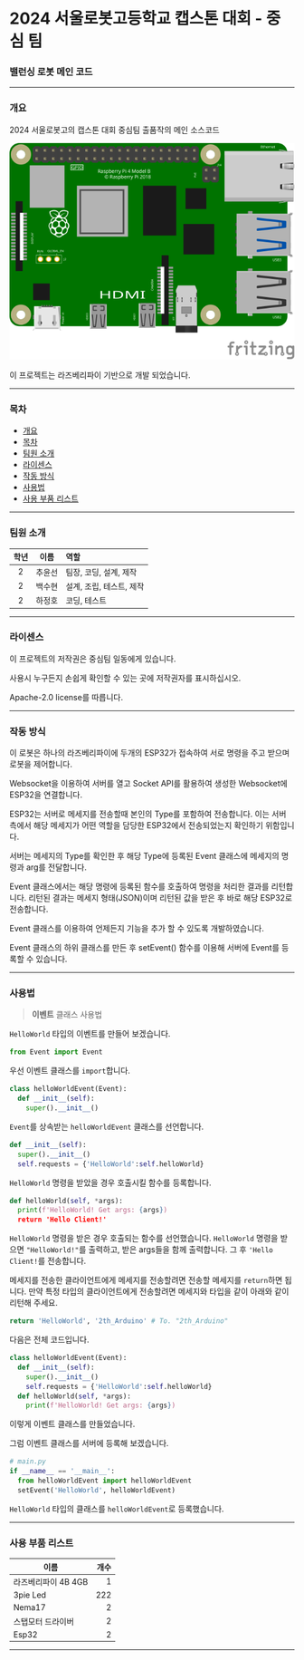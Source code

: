 # 2024 서울로봇고등학교 캡스톤 대회 - 중심 팀

### 밸런싱 로봇 메인 코드


***

### 개요

2024 서울로봇고의 캡스톤 대회 중심팀 출품작의 메인 소스코드


![circuit.png](/images/rpi4b.svg)

이 프로젝트는 라즈베리파이 기반으로 개발 되었습니다.

***

### 목차
* [개요](#개요)
* [목차](#목차)
* [팀원 소개](#팀원-소개)
* [라이센스](#라이센스)
* [작동 방식](#작동-방식)
* [사용법](#사용법)
* [사용 부품 리스트](#사용-부품-리스트)
***

### 팀원 소개

| 학년 | 이름 | 역할 |
| :---: | :---: | :--- |
| 2 | 추윤선 | 팀장, 코딩, 설계, 제작  |
| 2 | 백수현 | 설계, 조립, 테스트, 제작 |
| 2 | 하정호 | 코딩, 테스트 |

***

### 라이센스

이 프로젝트의 저작권은 중심팀 일동에게 있습니다.

사용시 누구든지 손쉽게 확인할 수 있는 곳에 저작권자를 표시하십시오.

Apache-2.0 license를 따릅니다.

***

### 작동 방식

이 로봇은 하나의 라즈베리파이에 두개의 ESP32가 접속하여 서로 명령을 주고 받으며 로봇을 제어합니다.

Websocket을 이용하여 서버를 열고 Socket API를 활용하여 생성한 Websocket에 ESP32을 연결합니다.

ESP32는 서버로 메세지를 전송할때 본인의 Type를 포함하여 전송합니다. 이는 서버 측에서 해당 메세지가 어떤 역할을 담당한 ESP32에서 전송되었는지 확인하기 위함입니다.

서버는 메세지의 Type를 확인한 후 해당 Type에 등록된 Event 클래스에 메세지의 명령과 arg를 전달합니다.

Event 클래스에서는 해당 명령에 등록된 함수를 호출하여 명령을 처리한 결과를 리턴합니다. 리턴된 결과는 메세지 형태(JSON)이며 리턴된 값을 받은 후 바로 해당 ESP32로 전송합니다. 

Event 클래스를 이용하여 언제든지 기능을 추가 할 수 있도록 개발하였습니다.

Event 클래스의 하위 클래스를 만든 후 setEvent()
함수를 이용해 서버에 Event를 등록할 수 있습니다.
***

### 사용법

> **이벤트** 클래스 사용법

`HelloWorld` 타입의 이벤트를 만들어 보겠습니다.

```python
from Event import Event
```
우선 이벤트 클래스를 `import`합니다.

```python
class helloWorldEvent(Event):
  def __init__(self):
    super().__init__()
```
`Event`를 상속받는 `helloWorldEvent` 클래스를 선언합니다.

```python
def __init__(self):
  super().__init__()
  self.requests = {'HelloWorld':self.helloWorld}
```
`HelloWorld` 명령을 받았을 경우 호출시킬 함수를 등록합니다.

```python
def helloWorld(self, *args):
  print(f'HelloWorld! Get args: {args})
  return 'Hello Client!'
```
`HelloWorld` 명령을 받은 경우 호출되는 함수를 선언했습니다. `HelloWorld` 명령을 받으면 `"HelloWorld!"`를 출력하고, 받은 args들을 함께 출력합니다.
그 후 `'Hello Client!`를 전송합니다.

메세지를 전송한 클라이언트에게 메세지를 전송할려면 전송할 메세지를 `return`하면 됩니다. 만약 특정 타입의 클라이언트에게 전송할려면 메세지와 타입을 같이 아래와 같이 리턴해 주세요.

```python
return 'HelloWorld', '2th_Arduino' # To. "2th_Arduino"
```

다음은 전체 코드입니다.

```python
class helloWorldEvent(Event):
  def __init__(self):
    super().__init__()
    self.requests = {'HelloWorld':self.helloWorld}
  def helloWorld(self, *args):
    print(f'HelloWorld! Get args: {args})
```

이렇게 이벤트 클래스를 만들었습니다.

그럼 이벤트 클래스를 서버에 등록해 보겠습니다.
```python
# main.py
if __name__ == '__main__':
  from helloWorldEvent import helloWorldEvent
  setEvent('HelloWorld', helloWorldEvent)
```

`HelloWorld` 타입의 클래스를 `helloWorldEvent`로 등록했습니다.

***
### 사용 부품 리스트
| 이름 | 개수  |
| --- |---: |
|라즈베리파이 4B 4GB | 1 |
|3pie Led | 222 |
| Nema17 | 2 |
| 스탭모터 드라이버 | 2 |
| Esp32 | 2 |

***
